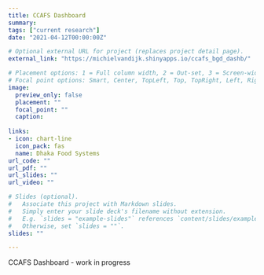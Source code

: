 ```yaml
---
title: CCAFS Dashboard
summary: 
tags: ["current research"]
date: "2021-04-12T00:00:00Z"

# Optional external URL for project (replaces project detail page).
external_link: "https://michielvandijk.shinyapps.io/ccafs_bgd_dashb/"

# Placement options: 1 = Full column width, 2 = Out-set, 3 = Screen-width
# Focal point options: Smart, Center, TopLeft, Top, TopRight, Left, Right, BottomLeft, Bottom, BottomRight
image:
  preview_only: false
  placement: ""
  focal_point: ""
  caption: 
  
links:
- icon: chart-line
  icon_pack: fas
  name: Dhaka Food Systems
url_code: ""
url_pdf: ""
url_slides: ""
url_video: ""

# Slides (optional).
#   Associate this project with Markdown slides.
#   Simply enter your slide deck's filename without extension.
#   E.g. `slides = "example-slides"` references `content/slides/example-slides.md`.
#   Otherwise, set `slides = ""`.
slides: ""

---
```


CCAFS Dashboard - work in progress
